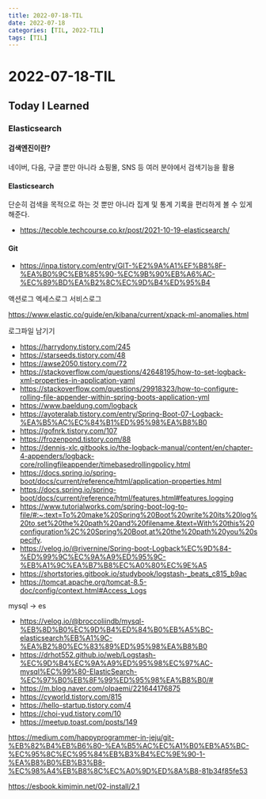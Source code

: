 ```yaml
---
title: 2022-07-18-TIL
date: 2022-07-18
categories: [TIL, 2022-TIL]
tags: [TIL]
---
```


# 2022-07-18-TIL

## Today I Learned

### Elasticsearch

#### 검색엔진이란?

네이버, 다음, 구글 뿐만 아니라 쇼핑몰, SNS 등 여러 분야에서 검색기능을 활용

#### Elasticsearch

단순히 검색을 목적으로 하는 것 뿐만 아니라 집계 및 통계 기록을 편리하게 볼 수 있게 해준다.

- https://tecoble.techcourse.co.kr/post/2021-10-19-elasticsearch/

#### Git

- https://inpa.tistory.com/entry/GIT-%E2%9A%A1%EF%B8%8F-%EA%B0%9C%EB%85%90-%EC%9B%90%EB%A6%AC-%EC%89%BD%EA%B2%8C%EC%9D%B4%ED%95%B4


액션로그 엑세스로그 서비스로그


https://www.elastic.co/guide/en/kibana/current/xpack-ml-anomalies.html


로그파일 남기기

- https://harrydony.tistory.com/245
- https://starseeds.tistory.com/48
- https://awse2050.tistory.com/72
- https://stackoverflow.com/questions/42648195/how-to-set-logback-xml-properties-in-application-yaml
- https://stackoverflow.com/questions/29918323/how-to-configure-rolling-file-appender-within-spring-boots-application-yml
- https://www.baeldung.com/logback
- https://ayoteralab.tistory.com/entry/Spring-Boot-07-Logback-%EA%B5%AC%EC%84%B1%ED%95%98%EA%B8%B0
- https://gofnrk.tistory.com/107
- https://frozenpond.tistory.com/88
- https://dennis-xlc.gitbooks.io/the-logback-manual/content/en/chapter-4-appenders/logback-core/rollingfileappender/timebasedrollingpolicy.html
- https://docs.spring.io/spring-boot/docs/current/reference/html/application-properties.html
- https://docs.spring.io/spring-boot/docs/current/reference/html/features.html#features.logging
- https://www.tutorialworks.com/spring-boot-log-to-file/#:~:text=To%20make%20Spring%20Boot%20write%20its%20log%20to,set%20the%20path%20and%20filename.&text=With%20this%20configuration%2C%20Spring%20Boot,at%20the%20path%20you%20specify.
- https://velog.io/@rivernine/Spring-boot-Logback%EC%9D%84-%ED%99%9C%EC%9A%A9%ED%95%9C-%EB%A1%9C%EA%B7%B8%EC%A0%80%EC%9E%A5
- https://shortstories.gitbook.io/studybook/logstash-_beats_c815_b9ac
- https://tomcat.apache.org/tomcat-8.5-doc/config/context.html#Access_Logs

mysql -> es

- https://velog.io/@broccoliindb/mysql-%EB%8D%B0%EC%9D%B4%ED%84%B0%EB%A5%BC-elasticsearch%EB%A1%9C-%EA%B2%80%EC%83%89%ED%95%98%EA%B8%B0
- https://drhot552.github.io/web/Logstash-%EC%9D%B4%EC%9A%A9%ED%95%98%EC%97%AC-mysql%EC%99%80-ElasticSearch-%EC%97%B0%EB%8F%99%ED%95%98%EA%B8%B0/#
- https://m.blog.naver.com/olpaemi/221644176875
- https://cyworld.tistory.com/815
- https://hello-startup.tistory.com/4
- https://choi-yud.tistory.com/10
- https://meetup.toast.com/posts/149


https://medium.com/happyprogrammer-in-jeju/git-%EB%82%B4%EB%B6%80-%EA%B5%AC%EC%A1%B0%EB%A5%BC-%EC%95%8C%EC%95%84%EB%B3%B4%EC%9E%90-1-%EA%B8%B0%EB%B3%B8-%EC%98%A4%EB%B8%8C%EC%A0%9D%ED%8A%B8-81b34f85fe53


https://esbook.kimjmin.net/02-install/2.1